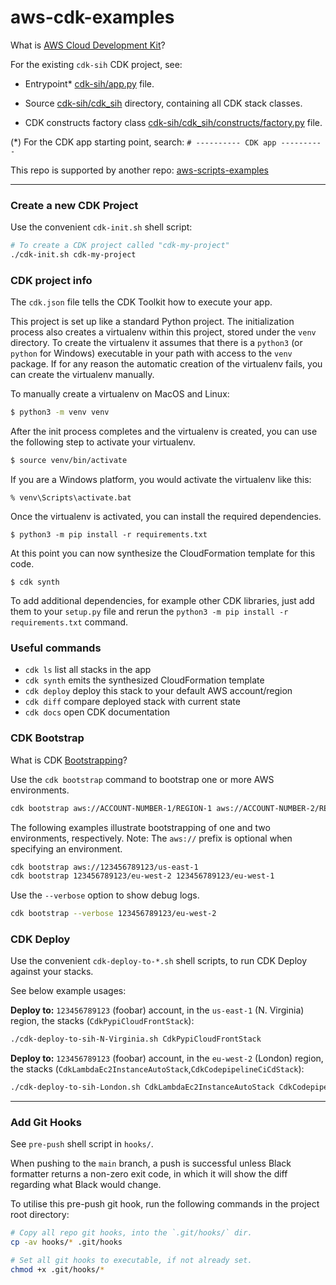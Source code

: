 # aws-cdk-examples

What is [AWS Cloud Development Kit](https://docs.aws.amazon.com/cdk/v2/guide/home.html)?

For the existing `cdk-sih` CDK project, see:

- Entrypoint\* [cdk-sih/app.py](cdk-sih/app.py) file.

- Source [cdk-sih/cdk_sih](cdk-sih/cdk_sih) directory, containing all CDK stack classes.

- CDK constructs factory class [cdk-sih/cdk_sih/constructs/factory.py](cdk-sih/cdk_sih/constructs/factory.py) file.

(*) For the CDK app starting point, search: `# ---------- CDK app ----------`

This repo is supported by another repo: [aws-scripts-examples](https://github.com/d-w-arnold/aws-scripts-examples)

---

### Create a new CDK Project

Use the convenient `cdk-init.sh` shell script:

```bash
# To create a CDK project called "cdk-my-project"
./cdk-init.sh cdk-my-project
```

### CDK project info

The `cdk.json` file tells the CDK Toolkit how to execute your app.

This project is set up like a standard Python project. The initialization process also creates a virtualenv within this
project, stored under the `venv`
directory. To create the virtualenv it assumes that there is a `python3`
(or `python` for Windows) executable in your path with access to the `venv`
package. If for any reason the automatic creation of the virtualenv fails, you can create the virtualenv manually.

To manually create a virtualenv on MacOS and Linux:

```bash
$ python3 -m venv venv
```

After the init process completes and the virtualenv is created, you can use the following step to activate your
virtualenv.

```bash
$ source venv/bin/activate
```

If you are a Windows platform, you would activate the virtualenv like this:

```
% venv\Scripts\activate.bat
```

Once the virtualenv is activated, you can install the required dependencies.

```
$ python3 -m pip install -r requirements.txt
```

At this point you can now synthesize the CloudFormation template for this code.

```
$ cdk synth
```

To add additional dependencies, for example other CDK libraries, just add them to your `setup.py` file and rerun
the `python3 -m pip install -r requirements.txt`
command.

### Useful commands

* `cdk ls`          list all stacks in the app
* `cdk synth`       emits the synthesized CloudFormation template
* `cdk deploy`      deploy this stack to your default AWS account/region
* `cdk diff`        compare deployed stack with current state
* `cdk docs`        open CDK documentation

### CDK Bootstrap

What is CDK [Bootstrapping](https://docs.aws.amazon.com/cdk/v2/guide/bootstrapping.html)?

Use the `cdk bootstrap` command to bootstrap one or more AWS environments.

```bash
cdk bootstrap aws://ACCOUNT-NUMBER-1/REGION-1 aws://ACCOUNT-NUMBER-2/REGION-2 ...
```

The following examples illustrate bootstrapping of one and two environments, respectively. Note: The `aws://` prefix is optional when specifying an environment.

```bash
cdk bootstrap aws://123456789123/us-east-1
cdk bootstrap 123456789123/eu-west-2 123456789123/eu-west-1
````

Use the `--verbose` option to show debug logs.

```bash
cdk bootstrap --verbose 123456789123/eu-west-2
````

### CDK Deploy

Use the convenient `cdk-deploy-to-*.sh` shell scripts, to run CDK Deploy against your stacks.

See below example usages:

**Deploy to:** `123456789123` (foobar) account, in the `us-east-1` (N. Virginia) region, the
stacks (`CdkPypiCloudFrontStack`):

```bash
./cdk-deploy-to-sih-N-Virginia.sh CdkPypiCloudFrontStack
```

**Deploy to:** `123456789123` (foobar) account, in the `eu-west-2` (London) region, the
stacks (`CdkLambdaEc2InstanceAutoStack`,`CdkCodepipelineCiCdStack`):

```bash
./cdk-deploy-to-sih-London.sh CdkLambdaEc2InstanceAutoStack CdkCodepipelineCiCdStack
```

---

### Add Git Hooks

See `pre-push` shell script in `hooks/`.

When pushing to the `main` branch, a push is successful unless Black formatter returns a non-zero exit code, in which it
will show the diff regarding what Black would change.

To utilise this pre-push git hook, run the following commands in the project root directory:

```bash
# Copy all repo git hooks, into the `.git/hooks/` dir.
cp -av hooks/* .git/hooks

# Set all git hooks to executable, if not already set.
chmod +x .git/hooks/*
```
